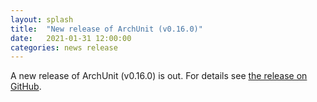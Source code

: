 ```yaml
---
layout: splash
title:  "New release of ArchUnit (v0.16.0)"
date:   2021-01-31 12:00:00
categories: news release
---
```


A new release of ArchUnit (v0.16.0) is out. For details see [the release on GitHub](https://github.com/TNG/ArchUnit/releases/tag/v0.16.0 "ArchUnit v0.16.0 on GitHub").